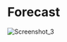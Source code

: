 # Forecast
![Screenshot_3](https://user-images.githubusercontent.com/72658608/218944537-7409e967-3af2-492f-a1df-62116eddf8e1.jpg)
